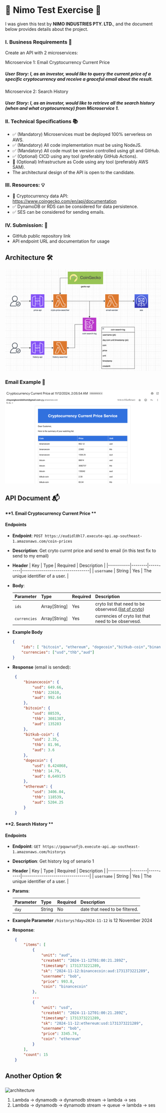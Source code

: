 # 🚀 Nimo Test Exercise 🚀

I was given this test by **NIMO INDUSTRIES PTY. LTD.**, and the document below provides details about the project.

### I. Business Requirements 📄

Create an API with 2 microservices: 

Microservice 1: Email Cryptocurrency Current Price 
##### User Story: I, as an investor, would like to query the current price of a specific cryptocurrency and receive a graceful email about the result. 

Microservice 2: Search History 
##### User Story: I, as an investor, would like to retrieve all the search history (when and what cryptocurrency) from Microservice 1. 

### II. Technical Specifications 📚
- ✅ (Mandatory) Microservices must be deployed 100% serverless on AWS. 
- ✅ (Mandatory) All code implementation must be using NodeJS.
- ✅ (Mandatory) All code must be version controlled using git and GitHub. 
- ✅ (Optional) CICD using any tool (preferably GitHub Actions). 
- 🔄 (Optional) Infrastructure as Code using any tool (preferably AWS SAM). 
- The architectural design of the API is open to the candidate. 

### III. Resources: 💡
- 🧰 Cryptocurrency data API: https://www.coingecko.com/en/api/documentation
- ✅ DynamoDB or RDS can be considered for data persistence.
- ✅ SES can be considered for sending emails.

### IV. Submission: 📝 
- GitHub public repository link 
- API endpoint URL and documentation for usage 

## Architecture 🛠️
![architecture](./images/architecture.png)

### Email Example 📧
![email](./images/email-example.png)

## API Document 📬

#### **1. Email Cryptocurrency Current Price **
#### Endpoints 

- **Endpoint**: `POST https://eudidl0hl7.execute-api.ap-southeast-1.amazonaws.com/coin-prices`
- **Description**: Get cryto currnt price and send to email (in this test fix to send to my email)

- **Header**
    | Key | Type   | Required | Description                      |
   |-----------|--------|----------|----------------------------------|
   | `username`  | String | Yes      | The unique identifier of a user. |
- **Body**:

   | Parameter | Type   | Required | Description                      |
   |-----------|--------|----------|----------------------------------|
   | `ids`  | Array[String] | Yes      | cryto list that need to be observesd.([list of cryto](https://docs.google.com/spreadsheets/d/1wTTuxXt8n9q7C4NDXqQpI3wpKu1_5bGVmP9Xz0XGSyU/edit?gid=0#gid=0)) |
   | `currencies`  | Array[String] | Yes      | currencies of cryto list that need to be observesd. |
- **Example Body**
    ```json
    {
        "ids": [ "bitcoin", "ethereum", "dogecoin","bitkub-coin","binancecoin"],
        "currencies": ["usd","thb","aud"]
    }

- **Response** (email is sended): 
  
   ```json
    {
        "binancecoin": {
            "usd": 649.66,
            "thb": 22610,
            "aud": 992.64
        },
        "bitcoin": {
            "usd": 88539,
            "thb": 3081387,
            "aud": 135283
        },
        "bitkub-coin": {
            "usd": 2.35,
            "thb": 81.96,
            "aud": 3.6
        },
        "dogecoin": {
            "usd": 0.424868,
            "thb": 14.79,
            "aud": 0.649175
        },
        "ethereum": {
            "usd": 3406.04,
            "thb": 118539,
            "aud": 5204.25
        }
    }

#### **2. Search History **
#### Endpoints 

- **Endpoint**: `GET https://pquwruofjb.execute-api.ap-southeast-1.amazonaws.com/historys`
- **Description**: Get history log of senario 1

- **Header**
    | Key | Type   | Required | Description                      |
   |-----------|--------|----------|----------------------------------|
   | `username`  | String | Yes      | The unique identifier of a user. |
- **Params**:

   | Parameter | Type   | Required | Description                      |
   |-----------|--------|----------|----------------------------------|
   | `day`  | String | No      | date that need to be filtered. |
- **Example Parameter**
    `/historys?day=2024-11-12` is 12 November 2024

- **Response**: 
  
   ```json
    {
        "items": [
            {
                "unit": "aud",
                "createAt": "2024-11-12T01:00:21.289Z",
                "timestamp": 1731373221289,
                "sk": "2024-11-12:binancecoin:aud:1731373221289",
                "username": "bob",
                "price": 993.8,
                "coin": "binancecoin"
            },
            ...
            {
                "unit": "usd",
                "createAt": "2024-11-12T01:00:21.289Z",
                "timestamp": 1731373221289,
                "sk": "2024-11-12:ethereum:usd:1731373221289",
                "username": "bob",
                "price": 3345.74,
                "coin": "ethereum"
            }
        ],
        "count": 15
    }

## Another Option 🛠️
![architecture](./images/another-architech.png)

1. Lambda -> dynamodb -> dynamodb stream -> lambda -> ses
2. Lambda -> dynamodb -> dynamodb stream -> queue -> lambda -> ses